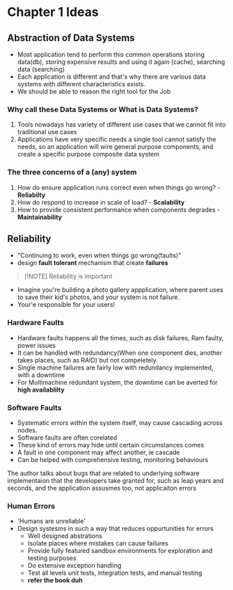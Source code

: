 # Chapter 1 Ideas
## Abstraction of Data Systems
- Most application tend to perform this common operations storing data(db), storing expensive results and using it again (cache), searching data (searching)
- Each application is different and that's why there are various data systems with different characteristics exists.
- We should be able to reason the right tool for the Job
### Why call these Data Systems or What is Data Systems?
1. Tools nowadays has variety of different use cases that we cannot fit into traditional use cases
2. Applications have very specific needs a single tool cannot satisfy the needs, so an application will wire general purpose components, and create a specific purpose composite data system
### The three concerns of a (any) system
1. How do ensure application runs correct even when things go wrong? - **Reliabilty**
2. How do respond to increase in scale of load? - **Scalability**
3. How to provide consistent performance when components degrades - **Maintainability**
## Reliability
- "Continuing to work, even when things go wrong(faults)"
- design **fault tolerant** mechanism that create **failures**

> [!NOTE] Reliability is important
- Imagine you're building a photo gallery appplication, where parent uses to save their kid's photos, and your system is not failure.
- Your'e responsible for your users!

### Hardware Faults
- Hardware faults happens all the times, such as disk failures, Ram faulty, power issues
- It can be handled with redundancy(When one component dies, another takes places, such as RAID) but not compeletely.
- Single machine failures are fairly low with redundancy implemented, with a downtime
- For Multimachine redundant system, the downtime can be averted for **high availablilty**
### Software Faults
- Systematic errors within the system itself, may cause cascading across nodes.
- Software faults are often corelated
- These kind of errors may hide until certain circumstances comes 
- A fault in one component may affect another, ie cascade
- Can be helped with comprehensive testing, monitoring behaviours

The author talks about bugs that are related to underlying software implementaion that the developers take granted for, such as leap years and seconds, and the application assusmes too, not applicaiton errors 
### Human Errors
- 'Humans are unreliable' 
- Design systesms in such a way that reduces oppurtunities for errors
    - Well designed abstrations
    - Isolate places where mistakes can cause failures
    - Provide fully featured sandbox environments for exploration and testing purposes
    - Do extensive exception handling
    - Test all levels unit tests, integration tests, and manual testing
    - **refer the book duh**


